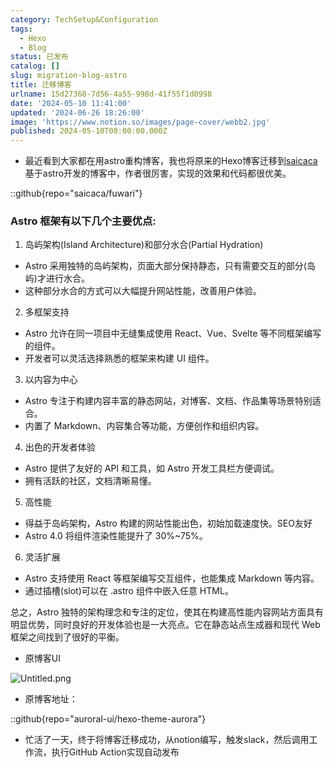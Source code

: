 ```yaml
---
category: TechSetup&Configuration
tags:
  - Hexo
  - Blog
status: 已发布
catalog: []
slug: migration-blog-astro
title: 迁移博客
urlname: 15d27368-7d56-4a55-998d-41f55f1d0998
date: '2024-05-10 11:41:00'
updated: '2024-06-26 18:26:00'
image: 'https://www.notion.so/images/page-cover/webb2.jpg'
published: 2024-05-10T08:00:00.000Z
---
```

- 最近看到大家都在用astro重构博客，我也将原来的Hexo博客迁移到[saicaca](https://github.com/saicaca/fuwari)基于astro开发的博客中，作者很厉害，实现的效果和代码都很优美。

::github{repo="saicaca/fuwari"}


### Astro 框架有以下几个主要优点:



1. 岛屿架构(Island Architecture)和部分水合(Partial Hydration)
- Astro 采用独特的岛屿架构，页面大部分保持静态，只有需要交互的部分(岛屿)才进行水合。
- 这种部分水合的方式可以大幅提升网站性能，改善用户体验。

2. 多框架支持
- Astro 允许在同一项目中无缝集成使用 React、Vue、Svelte 等不同框架编写的组件。
- 开发者可以灵活选择熟悉的框架来构建 UI 组件。

3. 以内容为中心
- Astro 专注于构建内容丰富的静态网站，对博客、文档、作品集等场景特别适合。
- 内置了 Markdown、内容集合等功能，方便创作和组织内容。

4. 出色的开发者体验
- Astro 提供了友好的 API 和工具，如 Astro 开发工具栏方便调试。
- 拥有活跃的社区，文档清晰易懂。

5. 高性能
- 得益于岛屿架构，Astro 构建的网站性能出色，初始加载速度快。SEO友好
- Astro 4.0 将组件渲染性能提升了 30%~75%。

6. 灵活扩展
- Astro 支持使用 React 等框架编写交互组件，也能集成 Markdown 等内容。
- 通过插槽(slot)可以在 .astro 组件中嵌入任意 HTML。

总之，Astro 独特的架构理念和专注的定位，使其在构建高性能内容网站方面具有明显优势，同时良好的开发体验也是一大亮点。它在静态站点生成器和现代 Web 框架之间找到了很好的平衡。

- 原博客UI

![Untitled.png](https://prod-files-secure.s3.us-west-2.amazonaws.com/5d24fe63-e567-4804-86f9-9fdc62e13082/3d59c350-432a-4fb6-a08f-0638fef2026e/Untitled.png?X-Amz-Algorithm=AWS4-HMAC-SHA256&X-Amz-Content-Sha256=UNSIGNED-PAYLOAD&X-Amz-Credential=ASIAZI2LB46675GPZ5MW%2F20250322%2Fus-west-2%2Fs3%2Faws4_request&X-Amz-Date=20250322T053745Z&X-Amz-Expires=3600&X-Amz-Security-Token=IQoJb3JpZ2luX2VjEF0aCXVzLXdlc3QtMiJHMEUCIC974q%2F4B%2FkgIGQe7fG2oDS1ecq1ETxIUH7QqgCfqWW%2FAiEAph3m3eikDd%2B2CFwhZ7DSUdy7qQAsCUJutXZLi2h6yAMqiAQItv%2F%2F%2F%2F%2F%2F%2F%2F%2F%2FARAAGgw2Mzc0MjMxODM4MDUiDLjQsFDvoMZzwYwd5CrcA3PEs87SzTymEsFqyMIIAn3%2BAQ75S6SwizQiqxNH%2BQPcn305Ejlo%2FuqegYq4nEVC4NAkbQfoY8K7Wnv1yIvil%2FW3JW5nb0G5JmvlfK%2Bv5vEurFkO4odt2CCd3QH3gXukqMpxDHJROqOpqJlCwGf5DQsI9Vdu16No5UNO%2BqIcjH14hl1OQr%2F%2FYrLLbD4LC8RObzexBdYZFtmaIAxootqzFA558mc1CsGlTzg7F%2F8zC79ixs6oVQOf8MBGqGe3ClZ677c2KartfEAPN0YI7KY2S%2F3BAr36YLcq4vbhtVAHCc1z948FWOtNbf9D6ZqeuCDd64pk%2FAUN5NgJCD7C7lngrZDWWvecRP6pxDa7cZhWeZzWcqB1YNK27CiP57xuxoHXy6doOPJ3fYzQbiUOWNdF9Dygg9JY6Pr1H7eNwf4JlYSncp0LkOskuIKsto6%2BsDXKiQ09x0WDy97QZrL6IRCi4SWoT80nb6gZD%2FoUCeaV8JZmas0nM9cWInarzycXMkeEg54dGVoqQcCABWIyE2ynAeHT1xYQy9PufAH60zmTsxbmno7TN08tbooIdT70mlHbXGBRrcdu8Qjdhoai6ESpupodaYXhD4aNcfKPT5Xo4wxmJDjIllbgs6VTCzzvML2J%2Bb4GOqUBUbXjNtqJFDTAI2afKlW2UcdevYB2Z%2BeTt4Zdb61ecVGMn1rCTM6yuOWulCP8R2D8L%2BW2N3rVxwwYdzBNmIqp0l%2FKm8MWDEfHtBBsGap%2F4yVyL2uSLZ5teC2lyWT%2Fv6X5Uarh2q3BjbLyHYgeHm8rU%2FQK88RP5k0D9H9x4MuzkBHx1WYy0wb7QfCAt6ynwof9qcTNqCFnnnxs3bDD3nL7yZxUIANv&X-Amz-Signature=d5a32b3630046b4048bb7b595c91e8bde8a5834a180078edea4efd95ea676105&X-Amz-SignedHeaders=host&x-id=GetObject)

- 原博客地址：

::github{repo="auroral-ui/hexo-theme-aurora"}

- 忙活了一天，终于将博客迁移成功，从notion编写，触发slack，然后调用工作流，执行GitHub Action实现自动发布
